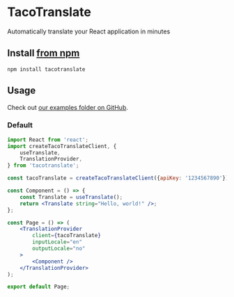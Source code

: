 # TacoTranslate

Automatically translate your React application in minutes

## Install [from npm](https://www.npmjs.com/package/tacotranslate)

```
npm install tacotranslate
```

## Usage

Check out [our examples folder on GitHub](https://github.com/tacotranslate/npm-package/tree/master/examples/).

### Default

```jsx
import React from 'react';
import createTacoTranslateClient, {
	useTranslate,
	TranslationProvider,
} from 'tacotranslate';

const tacoTranslate = createTacoTranslateClient({apiKey: '1234567890'});

const Component = () => {
	const Translate = useTranslate();
	return <Translate string="Hello, world!" />;
};

const Page = () => (
	<TranslationProvider
		client={tacoTranslate}
		inputLocale="en"
		outputLocale="no"
	>
		<Component />
	</TranslationProvider>
);

export default Page;
```
